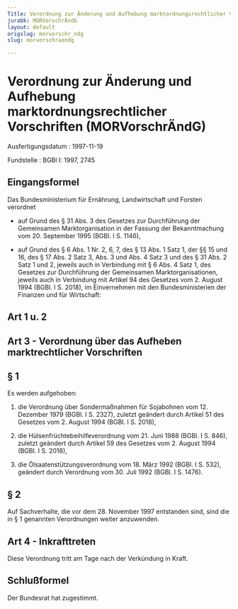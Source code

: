 ```yaml
---
Title: Verordnung zur Änderung und Aufhebung marktordnungsrechtlicher Vorschriften
jurabk: MORVorschrÄndG
layout: default
origslug: morvorschr_ndg
slug: morvorschraendg

---
```


# Verordnung zur Änderung und Aufhebung marktordnungsrechtlicher Vorschriften (MORVorschrÄndG)

Ausfertigungsdatum
:   1997-11-19

Fundstelle
:   BGBl I: 1997, 2745



## Eingangsformel

Das Bundesministerium für Ernährung, Landwirtschaft und Forsten verordnet

-   auf Grund des § 31 Abs. 3 des Gesetzes zur Durchführung der Gemeinsamen Marktorganisation in der Fassung der Bekanntmachung vom 20. September 1995 (BGBl. I S. 1146),


-   auf Grund des § 6 Abs. 1 Nr. 2, 6, 7, des § 13 Abs. 1 Satz 1, der §§ 15 und 16, des § 17 Abs. 2 Satz 3, Abs. 3 und Abs. 4 Satz 3 und des § 31 Abs. 2 Satz 1 und 2, jeweils auch in Verbindung mit § 6 Abs. 4 Satz 1, des Gesetzes zur Durchführung der Gemeinsamen Marktorganisationen, jeweils auch in Verbindung mit Artikel 94 des Gesetzes vom 2. August 1994 (BGBl. I S. 2018), im Einvernehmen mit den Bundesministerien der Finanzen und für Wirtschaft:





## Art 1 u. 2



## Art 3 - Verordnung über das Aufheben marktrechtlicher Vorschriften



## § 1

Es werden aufgehoben:

1.  die Verordnung über Sondermaßnahmen für Sojabohnen vom 12. Dezember 1979 (BGBl. I S. 2327), zuletzt geändert durch Artikel 51 des Gesetzes vom 2. August 1994 (BGBl. I S. 2018),


2.  die Hülsenfrüchtebeihilfeverordnung vom 21. Juni 1988 (BGBl. I S. 846), zuletzt geändert durch Artikel 59 des Gesetzes vom 2. August 1994 (BGBl. I S. 2018),


3.  die Ölsaatenstützungsverordnung vom 18. März 1992 (BGBl. I S. 532), geändert durch Verordnung vom 30. Juli 1992 (BGBl. I S. 1476).





## § 2

Auf Sachverhalte, die vor dem 28. November 1997 entstanden sind, sind die in § 1 genannten Verordnungen weiter anzuwenden.


## Art 4 - Inkrafttreten

Diese Verordnung tritt am Tage nach der Verkündung in Kraft.


## Schlußformel

Der Bundesrat hat zugestimmt.

